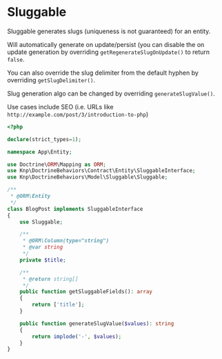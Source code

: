# Sluggable

Sluggable generates slugs (uniqueness is not guaranteed) for an entity. 

Will automatically generate on update/persist (you can disable the on update generation by overriding `getRegenerateSlugOnUpdate()` to return `false`.

You can also override the slug delimiter from the default hyphen by overriding `getSlugDelimiter()`.

Slug generation algo can be changed by overriding `generateSlugValue()`.

Use cases include SEO (i.e. URLs like `http://example.com/post/3/introduction-to-php`)

```php
<?php

declare(strict_types=1);

namespace App\Entity;

use Doctrine\ORM\Mapping as ORM;
use Knp\DoctrineBehaviors\Contract\Entity\SluggableInterface;
use Knp\DoctrineBehaviors\Model\Sluggable\Sluggable;

/**
 * @ORM\Entity
 */
class BlogPost implements SluggableInterface
{
    use Sluggable;

    /**
     * @ORM\Column(type="string")
     * @var string
     */
    private $title;

    /**
     * @return string[]
     */
    public function getSluggableFields(): array
    {
        return ['title'];
    }

    public function generateSlugValue($values): string
    {
        return implode('-', $values);
    }
}
```